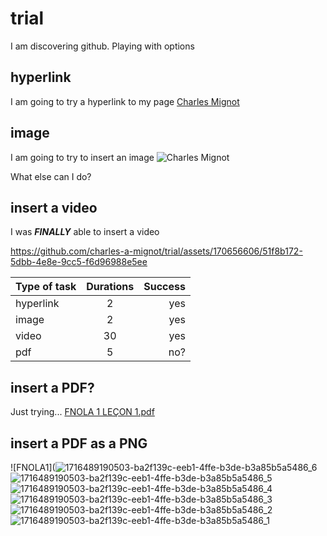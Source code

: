 # trial

I am discovering github. Playing with options

## hyperlink
I am going to try a hyperlink to my page [Charles Mignot](https://liberalarts.tulane.edu/french-italian/people/faculty-staff/charles-mignot)

## image
I am going to try to insert an image ![Charles Mignot](https://liberalarts.tulane.edu/sites/default/files/styles/portrait_mid/public/cmignot8x6.jpg.webp?itok=mGVA1zuy)

What else can I do? 

## insert a video

I was ***FINALLY*** able to insert a video 



https://github.com/charles-a-mignot/trial/assets/170656606/51f8b172-5dbb-4e8e-9cc5-f6d96988e5ee

| Type of task    | Durations    | Success  |
| ------------- |:-------------:| -----:|
| hyperlink     | 2             | yes |
| image         | 2              |   yes |
| video       | 30             |    yes |
| pdf       | 5             |    no? |

## insert a PDF?

Just trying...
[FNOLA 1 LEÇON 1.pdf](https://github.com/charles-a-mignot/trial/files/15420967/FNOLA.1.LECON.1.pdf)

## insert a PDF as a PNG
![FNOLA1](![1716489190503-ba2f139c-eeb1-4ffe-b3de-b3a85b5a5486_6](https://github.com/charles-a-mignot/trial/assets/170656606/de490b39-a537-44d9-b195-a910f68d8bfc)
![1716489190503-ba2f139c-eeb1-4ffe-b3de-b3a85b5a5486_5](https://github.com/charles-a-mignot/trial/assets/170656606/30b42f76-296a-4c99-9332-94e79045b669)
![1716489190503-ba2f139c-eeb1-4ffe-b3de-b3a85b5a5486_4](https://github.com/charles-a-mignot/trial/assets/170656606/886cea20-a3b3-4132-bbd4-ed71888dfa9e)
![1716489190503-ba2f139c-eeb1-4ffe-b3de-b3a85b5a5486_3](https://github.com/charles-a-mignot/trial/assets/170656606/14e08eed-0884-4726-82cd-5de8b74a95cb)
![1716489190503-ba2f139c-eeb1-4ffe-b3de-b3a85b5a5486_2](https://github.com/charles-a-mignot/trial/assets/170656606/f66627f8-d9a5-46f2-842b-5e952e0149cb)
![1716489190503-ba2f139c-eeb1-4ffe-b3de-b3a85b5a5486_1](https://github.com/charles-a-mignot/trial/assets/170656606/6f55bc11-98b0-4145-b379-cb0a6461eace)

